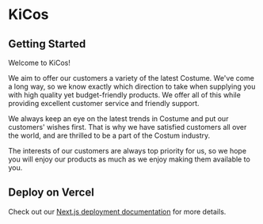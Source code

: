 # KiCos

## Getting Started
Welcome to KiCos!

We aim to offer our customers a variety of the latest Costume.
We've come a long way, so we know exactly which direction to take
when supplying you with high quality yet budget-friendly products.
We offer all of this while providing excellent customer service
and friendly support.

We always keep an eye on the latest trends in Costume and put our customers' 
wishes first. That is why we have satisfied customers all over the world, and 
are thrilled to be a part of the Costum industry.

The interests of our customers are always top priority for us, so we hope you will 
enjoy our products as much as we enjoy making them available to you.

## Deploy on Vercel

Check out our [Next.js deployment documentation](https://nextjs.org/docs/deployment) for more details.
